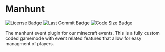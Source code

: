 # Manhunt
![License Badge](https://img.shields.io/github/license/TaccyMC/Manhunt?color=blue&style=for-the-badge)
![Last Commit Badge](https://img.shields.io/github/last-commit/TaccyMC/Manhunt?style=for-the-badge)
![Code Size Badge](https://img.shields.io/github/repo-size/TaccyMC/Manhunt?color=yellow&style=for-the-badge)

The manhunt event plugin for our minecraft events. This is a fully custom coded gamemode with event related features that allow for easy managment of players.
